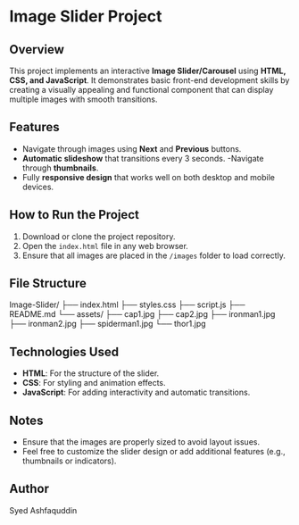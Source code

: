 # Image Slider Project

## Overview

This project implements an interactive **Image Slider/Carousel** using **HTML, CSS, and JavaScript**. It demonstrates basic front-end development skills by creating a visually appealing and functional component that can display multiple images with smooth transitions.

## Features

- Navigate through images using **Next** and **Previous** buttons.
- **Automatic slideshow** that transitions every 3 seconds.
-Navigate through **thumbnails**.
- Fully **responsive design** that works well on both desktop and mobile devices.

## How to Run the Project

1. Download or clone the project repository.
2. Open the `index.html` file in any web browser.
3. Ensure that all images are placed in the `/images` folder to load correctly.

## File Structure
Image-Slider/
├── index.html
├── styles.css
├── script.js
├── README.md
└── assets/
    ├── cap1.jpg
    ├── cap2.jpg
    ├── ironman1.jpg
    ├── ironman2.jpg
    ├── spiderman1.jpg
    └── thor1.jpg


## Technologies Used
- **HTML**: For the structure of the slider.
- **CSS**: For styling and animation effects.
- **JavaScript**: For adding interactivity and automatic transitions.

## Notes
- Ensure that the images are properly sized to avoid layout issues.
- Feel free to customize the slider design or add additional features (e.g., thumbnails or indicators).

## Author
Syed Ashfaquddin


